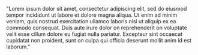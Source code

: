 "Lorem ipsum dolor sit amet, consectetur adipiscing elit, sed do eiusmod tempor incididunt ut labore
et dolore magna aliqua. Ut enim ad minim veniam, quis nostrud exercitation ullamco laboris nisi ut
aliquip ex ea commodo consequat. Duis aute irure dolor on reprehenderit on voluptate velit esse cillum
dolore eu fugiat nulla pariatur. Excepteur sint occaecat cupidatat non proident, sunt on culpa qui officia
deserunt mollit anim id est laborum."
